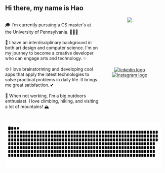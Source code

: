 <h2 align="left">Hi there, my name is Hao</h2>


<div style="display: flex; justify-content: space-between; align-items: flex-start;">
  <p style="width: 60%;">🎓 I'm currently pursuing a CS master's at the University of Pennsylvania. 👩🏻‍💻<br><br>🎨 I have an interdisciplinary background in both art design and computer science. I'm on my journey to become a creative developer who can engage arts and technology. ✨<br><br>⚙️ I love brainstorming and developing cool apps that apply the latest technologies to solve practical problems in daily life. It brings me great satisfaction. 💕<br><br>🍏 When not working, I'm a big outdoors enthusiast. I love climbing, hiking, and visiting a lot of mountains! 🏔️</p>
  <div style="width: 40%; display: flex; justify-content: space-around; align-items: center; flex-direction: column;">
    <img height="160" src="https://media.tenor.com/Yb9m-oHU20QAAAAi/%E7%BA%BF%E6%9D%A1%E5%B0%8F%E7%8B%97.gif" />
    <a href="https://www.linkedin.com/in/tan-hao/" target="_blank">
      <img src="https://img.shields.io/static/v1?message=LinkedIn&logo=linkedin&label=&color=0077B5&logoColor=white&labelColor=&style=for-the-badge" height="25" alt="linkedin logo" />
    </a>
    <a href="https://www.instagram.com/tanhaoww/" target="_blank">
      <img src="https://img.shields.io/static/v1?message=Instagram&logo=instagram&label=&color=E4405F&logoColor=white&labelColor=&style=for-the-badge" height="25" alt="instagram logo" />
    </a>
  </div>
</div>


###
<img align="left" height="150" src="https://raw.githubusercontent.com/tanhaow/tanhaow/output/snake.svg" alt="Snake animation" />
<br clear="both">

###

